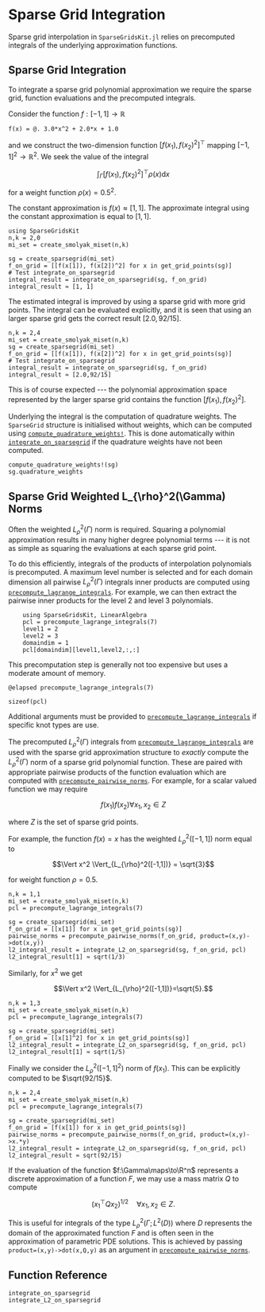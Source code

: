 # Sparse Grid Integration
Sparse grid interpolation in `SparseGridsKit.jl` relies on precomputed integrals of the underlying approximation functions.

## Sparse Grid Integration
To integrate a sparse grid polynomial approximation we require the sparse grid, function evaluations and the precomputed integrals.

Consider the function $f:[-1,1]\to\mathbb{R}$
```@example int1
f(x) = @. 3.0*x^2 + 2.0*x + 1.0
```
and we construct the two-dimension function $[f(x_1), f(x_2)^2]^{\top}$ mapping $[-1,1]^2 \to \mathbb{R}^2$.
We seek the value of the integral
```math
\int_{\Gamma} [f(x_1), f(x_2)^2]^{\top} \rho(x) \textrm{d} x
```
for a weight function $\rho(x)=0.5^2$.

The constant approximation is $f(x)\approx[1,1]$.
The approximate integral using the constant approximation is equal to $[1,1]$.
```@example int1
using SparseGridsKit
n,k = 2,0
mi_set = create_smolyak_miset(n,k)

sg = create_sparsegrid(mi_set)
f_on_grid = [[f(x[1]), f(x[2])^2] for x in get_grid_points(sg)]
# Test integrate_on_sparsegrid
integral_result = integrate_on_sparsegrid(sg, f_on_grid)
integral_result ≈ [1, 1]
```
The estimated integral is improved by using a sparse grid with more grid points.
The integral can be evaluated explicitly, and it is seen that using an larger sparse grid gets the correct result $[2.0,92/15]$.
```@example int1
n,k = 2,4
mi_set = create_smolyak_miset(n,k)
sg = create_sparsegrid(mi_set)
f_on_grid = [[f(x[1]), f(x[2])^2] for x in get_grid_points(sg)]
# Test integrate_on_sparsegrid
integral_result = integrate_on_sparsegrid(sg, f_on_grid)
integral_result ≈ [2.0,92/15]
```
This is of course expected --- the polynomial approximation space represented by the larger sparse grid contains the function 
$[f(x_1), f(x_2)^2]$.

Underlying the integral is the computation of quadrature weights.
The `SparseGrid` structure is initialised without weights, which can be computed using [`compute_quadrature_weights!`](@ref).
This is done automatically within [`integrate_on_sparsegrid`](@ref) if the quadrature weights have not been computed.
```@example int1
compute_quadrature_weights!(sg)
sg.quadrature_weights
```

## Sparse Grid Weighted L_{\rho}^2(\Gamma) Norms
Often the weighted $L_{\rho}^2(\Gamma)$ norm is required.
Squaring a polynomial approximation results in many higher degree polynomial terms --- it is not as simple as squaring the evaluations at each sparse grid point.

To do this efficiently, integrals of the products of interpolation polynomials is precomputed.
A maximum level number is selected and for each domain dimension all pairwise $L_{\rho}^2(\Gamma)$ integrals inner products are computed using [`precompute_lagrange_integrals`](@ref).
For example, we can then extract the pairwise inner products for the level $2$ and level $3$ polynomials.
```@example int1
    using SparseGridsKit, LinearAlgebra
    pcl = precompute_lagrange_integrals(7)
    level1 = 2
    level2 = 3
    domaindim = 1
    pcl[domaindim][level1,level2,:,:]
```
This precomputation step is generally not too expensive but uses a moderate amount of memory.
```@example int1
@elapsed precompute_lagrange_integrals(7)
```
```@example int1
sizeof(pcl)
```
Additional arguments must be provided to  [`precompute_lagrange_integrals`](@ref) if specific knot types are use.

The precomputed $L_{\rho}^2(\Gamma)$ integrals from [`precompute_lagrange_integrals`](@ref) are used with the sparse grid approximation structure to *exactly* compute the $L_{\rho}^2(\Gamma)$ norm of a sparse grid polynomial function.
These are paired with appropriate pairwise products of the function evaluation which are computed with [`precompute_pairwise_norms`](@ref).
For example, for a scalar valued function we may require
```math
f(x_1) f(x_2) \forall x_1,x_2 \in Z
```
where $Z$ is the set of sparse grid points.

For example, the function $f(x)=x$ has the weighted $L_{\rho}^2([-1,1])$ norm equal to 
```math
\Vert x^2 \Vert_{L_{\rho}^2([-1,1])} = \sqrt{3}
```
for weight function $\rho=0.5$.
```@example int1
n,k = 1,1
mi_set = create_smolyak_miset(n,k)
pcl = precompute_lagrange_integrals(7)

sg = create_sparsegrid(mi_set)
f_on_grid = [[x[1]] for x in get_grid_points(sg)]
pairwise_norms = precompute_pairwise_norms(f_on_grid, product=(x,y)->dot(x,y))
l2_integral_result = integrate_L2_on_sparsegrid(sg, f_on_grid, pcl)
l2_integral_result[1] ≈ sqrt(1/3)
```
Similarly, for $x^2$ we get
```math
\Vert x^2 \Vert_{L_{\rho}^2([-1,1])}=\sqrt{5}.
``` 
```@example int1
n,k = 1,3
mi_set = create_smolyak_miset(n,k)
pcl = precompute_lagrange_integrals(7)

sg = create_sparsegrid(mi_set)
f_on_grid = [[x[1]^2] for x in get_grid_points(sg)]
l2_integral_result = integrate_L2_on_sparsegrid(sg, f_on_grid, pcl)
l2_integral_result[1] ≈ sqrt(1/5)
```
Finally we consider the $L^2_{\rho}([-1,1]^2)$ norm of $f(x_1)$.
This can be explicitly computed to be $\sqrt{92/15}$.
```@example int1
n,k = 2,4
mi_set = create_smolyak_miset(n,k)
pcl = precompute_lagrange_integrals(7)

sg = create_sparsegrid(mi_set)
f_on_grid = [f(x[1]) for x in get_grid_points(sg)]
pairwise_norms = precompute_pairwise_norms(f_on_grid, product=(x,y)->x.*y)
l2_integral_result = integrate_L2_on_sparsegrid(sg, f_on_grid, pcl)
l2_integral_result ≈ sqrt(92/15)
```

If the evaluation of the function $f:\Gamma\maps\to\R^n$ represents a discrete approximation of a function $F$, we may use a mass matrix $Q$ to compute
```math
(x_1^{\top} Q x_2)^{1/2} \quad \forall x_1,x_2 \in Z.
```
This is useful for integrals of the type $L^2_\rho(\Gamma; L^2(D))$ where $D$ represents the domain of the approximated function $F$ and is often seen in the approximation of parametric PDE solutions.
This is achieved by passing `product=(x,y)->dot(x,Q,y)` as an argument in [`precompute_pairwise_norms`](@ref). 

## Function Reference
```@docs
integrate_on_sparsegrid
integrate_L2_on_sparsegrid
```
